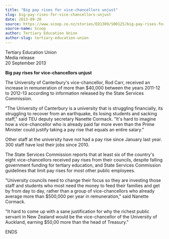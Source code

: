 ```yaml
---
title: "Big pay rises for vice-chancellors unjust"
slug: big-pay-rises-for-vice-chancellors-unjust
date: 2013-09-20
source: https://www.scoop.co.nz/stories/ED1309/S00125/big-pay-rises-for-vice-chancellors-unjust.htm
source-name: Scoop
author: Tertiary Education Union
author-slug: tertiary-education-union
---
```


<p>Tertiary Education Union<br>Media release<br>20 September
2013</p>

<p><strong>Big pay rises for vice-chancellors
unjust</strong></p>

<p>The University of Canterbury's
vice-chancellor, Rod Carr, received an increase in
remuneration of more than $40,000 between the years 2011-12
to 2012-13 according to information released by the State Services
Commission.</p>

<p>"The University of Canterbury is a
university that is struggling financially, its struggling to
recover from an earthquake, its losing students and sacking
staff," said TEU deputy secretary Nanette Cormack. "It's
hard to imagine how a vice-chancellor who is already paid
far more even than the Prime Minister could justify taking a
pay rise that equals an entire salary."</p>

<p>Other staff at the
university have not had a pay rise since January last year.
300 staff have lost their jobs since 2010.</p>

<p>The State
Services Commission reports that at least six of the
country's eight vice-chancellors received pay rises from
their councils, despite falling government funding for
tertiary education, and State Services Commission guidelines
that limit pay rises for most other public
employees.</p>

<p>"University councils need to change their focus
so they are investing those staff and students who most need
the money to feed their families and get by from day to day,
rather than a group of vice-chancellors who already average
more than $500,000 per year in remuneration," said Nanette
Cormack.</p>

<p>"It hard to come up with a sane justification for
why the richest public servant in New Zealand would be the
vice-chancellor of the University of Auckland, earning
$50,00 more than the head of
Treasury."</p>

<p>ENDS</p>


